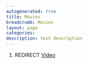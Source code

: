 ```yaml
---
autogenerated: true
title: Movies
breadcrumb: Movies
layout: page
categories: 
description: test description
---
```


1.  REDIRECT [Video](Video )
